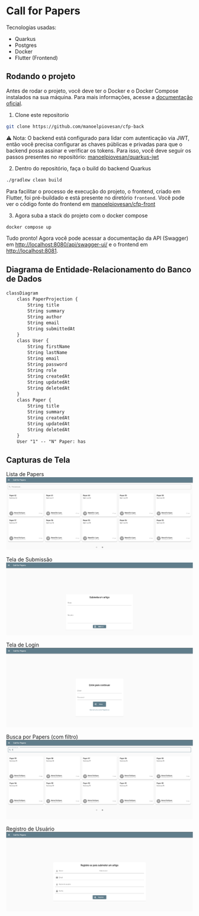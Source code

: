 # Call for Papers

Tecnologias usadas:

- Quarkus
- Postgres
- Docker
- Flutter (Frontend)

## Rodando o projeto

Antes de rodar o projeto, você deve ter o Docker e o Docker Compose instalados na sua máquina. Para mais informações,
acesse a [documentação oficial](https://docs.docker.com/get-docker/).

1. Clone este repositorio

```bash
git clone https://github.com/manoelpiovesan/cfp-back
```

⚠️ Nota: O backend está configurado para lidar com autenticação via JWT, então você precisa configurar as chaves
públicas e
privadas para que o backend possa assinar e verificar os tokens. Para isso, você deve seguir os passos presentes no
repositório:
[manoelpiovesan/quarkus-jwt](https://github.com/manoelpiovesan/quarkus-jwt)

2. Dentro do repositório, faça o build do backend Quarkus

```bash
./gradlew clean build
```

Para facilitar o processo de execução do projeto, o frontend, criado em Flutter, foi pré-buildado e está presente no
diretório `frontend`.
Você pode ver o código fonte do frontend em [manoelpiovesan/cfp-front](https://github.com/manoelpiovesan/cfp-front)

3. Agora suba a stack do projeto com o docker compose

```bash
docker compose up
```

Tudo pronto! Agora você pode acessar a documentação da API (Swagger)
em [http://localhost:8080/api/swagger-ui/](http://localhost:8080/q/swagger-ui/)
e o frontend em [http://localhost:8081](http://localhost:8081).

## Diagrama de Entidade-Relacionamento do Banco de Dados

```mermaid
classDiagram
    class PaperProjection {
        String title
        String summary
        String author
        String email
        String submittedAt
    }
    class User {
        String firstName
        String lastName
        String email
        String password
        String role
        String createdAt
        String updatedAt
        String deletedAt
    }
    class Paper {
        String title
        String summary
        String createdAt
        String updatedAt
        String deletedAt
    }
    User "1" -- "N" Paper: has
```

## Capturas de Tela

Lista de Papers
<img src="readme_files/image1.png" alt="">

Tela de Submissão
<img src="readme_files/image2.png" alt="">

Tela de Login
<img src="readme_files/image3.png" alt="">

Busca por Papers (com filtro)
<img src="readme_files/image4.png" alt="">

Registro de Usuário
<img src="readme_files/image5.png" alt="">

